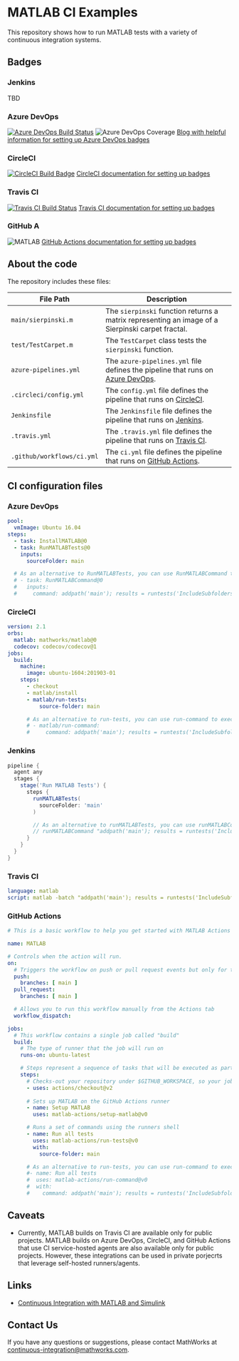 

# MATLAB CI Examples

This repository shows how to run MATLAB tests with a variety of continuous integration systems.

## Badges

### Jenkins
TBD

### Azure DevOps
[![Azure DevOps Build Status](https://dev.azure.com/sifounak/MATLAB_Test/_apis/build/status/sifounak.Test_Repo?branchName=main)](https://dev.azure.com/sifounak/MATLAB_Test/_build/latest?definitionId=1&branchName=main)
![Azure DevOps Coverage](https://img.shields.io/azure-devops/coverage/sifounak/MATLAB_Test/1/main)
[Blog with helpful information for setting up Azure DevOps badges](https://gregorsuttie.com/2019/03/20/azure-devops-add-your-build-status-badges-to-your-wiki/)

### CircleCI
[![CircleCI Build Badge](https://circleci.com/gh/sifounak/Test_Repo.svg?style=shield)](https://app.circleci.com/pipelines/github/sifounak/Test_Repo)
[CircleCI documentation for setting up badges](https://circleci.com/docs/2.0/status-badges/#generating-a-status-badge "CircleCI documentation for setting up badges")

### Travis CI
[![Travis CI Build Status](https://travis-ci.com/sifounak/Test_Repo.svg?style=svg?branch=main)](https://travis-ci.com/sifounak/Test_Repo)
[Travis CI documentation for setting up badges](https://docs.travis-ci.com/user/status-images/ "Travis CI documentation for setting up badges")

### GitHub A
![MATLAB](https://github.com/acampbel/Test_Repo/workflows/MATLAB/badge.svg)
[GitHub Actions documentation for setting up badges](https://docs.github.com/en/actions/managing-workflow-runs/adding-a-workflow-status-badge)

## About the code
The repository includes these files:

| **File Path**              | **Description**                                                                                                                                                                    |
|----------------------------|------------------------------------------------------------------------------------------------------------------------------------------------------------------------------------|
| `main/sierpinski.m`        | The `sierpinski` function returns a matrix representing an image of a Sierpinski carpet fractal.                                                                                   |
| `test/TestCarpet.m`        | The `TestCarpet` class tests the `sierpinski` function.                                                                                                                            |
| `azure-pipelines.yml`      | The `azure-pipelines.yml` file defines the pipeline that runs on [Azure DevOps](https://marketplace.visualstudio.com/items?itemName=MathWorks.matlab-azure-devops-extension).      |
| `.circleci/config.yml`     | The `config.yml` file defines the pipeline that runs on [CircleCI](https://circleci.com/orbs/registry/orb/mathworks/matlab).                                                       |
| `Jenkinsfile`              | The `Jenkinsfile` file defines the pipeline that runs on [Jenkins](https://plugins.jenkins.io/matlab/).                                                                            |
| `.travis.yml`              | The `.travis.yml` file defines the pipeline that runs on [Travis CI](https://docs.travis-ci.com/user/languages/matlab/).
| `.github/workflows/ci.yml` | The `ci.yml` file defines the pipeline that runs on [GitHub Actions](https://github.com/matlab-actions/overview).

## CI configuration files

### Azure DevOps
```yml
pool:
  vmImage: Ubuntu 16.04
steps:
  - task: InstallMATLAB@0
  - task: RunMATLABTests@0
    inputs:
      sourceFolder: main

  # As an alternative to RunMATLABTests, you can use RunMATLABCommand to execute a MATLAB script, function, or statement.
  # - task: RunMATLABCommand@0
  #   inputs:
  #     command: addpath('main'); results = runtests('IncludeSubfolders', true); assertSuccess(results);
```

### CircleCI
```yml
version: 2.1
orbs:
  matlab: mathworks/matlab@0
  codecov: codecov/codecov@1
jobs:
  build:
    machine:
      image: ubuntu-1604:201903-01
    steps:
      - checkout
      - matlab/install
      - matlab/run-tests:
          source-folder: main

      # As an alternative to run-tests, you can use run-command to execute a MATLAB script, function, or statement.
      # - matlab/run-command:
      #     command: addpath('main'); results = runtests('IncludeSubfolders', true); assertSuccess(results);
```

### Jenkins
```groovy
pipeline {
  agent any
  stages {
    stage('Run MATLAB Tests') {
      steps {
        runMATLABTests(
          sourceFolder: 'main'
        )

        // As an alternative to runMATLABTests, you can use runMATLABCommand to execute a MATLAB script, function, or statement.
        // runMATLABCommand "addpath('main'); results = runtests('IncludeSubfolders', true); assertSuccess(results);"
      }
    }
  }
}
```

### Travis CI
```yml
language: matlab
script: matlab -batch "addpath('main'); results = runtests('IncludeSubfolders', true); assertSuccess(results);"
```

### GitHub Actions
```yml
# This is a basic workflow to help you get started with MATLAB Actions

name: MATLAB

# Controls when the action will run. 
on:
  # Triggers the workflow on push or pull request events but only for the main branch
  push:
    branches: [ main ]
  pull_request:
    branches: [ main ]

  # Allows you to run this workflow manually from the Actions tab
  workflow_dispatch:

jobs:
  # This workflow contains a single job called "build"
  build:
    # The type of runner that the job will run on
    runs-on: ubuntu-latest

    # Steps represent a sequence of tasks that will be executed as part of the job
    steps:
      # Checks-out your repository under $GITHUB_WORKSPACE, so your job can access it
      - uses: actions/checkout@v2
      
      # Sets up MATLAB on the GitHub Actions runner
      - name: Setup MATLAB
        uses: matlab-actions/setup-matlab@v0

      # Runs a set of commands using the runners shell
      - name: Run all tests
        uses: matlab-actions/run-tests@v0
        with:
          source-folder: main

      # As an alternative to run-tests, you can use run-command to execute a MATLAB script, function, or statement.
      #- name: Run all tests
      #  uses: matlab-actions/run-command@v0
      #  with:
      #    command: addpath('main'); results = runtests('IncludeSubfolders', true); assertSuccess(results);
```



## Caveats
* Currently, MATLAB builds on Travis CI are available only for public projects. MATLAB builds on Azure DevOps, CircleCI, and GitHub Actions that use CI service-hosted agents are also available only for public projects. However, these integrations can be used in private porjecrts that leverage self-hosted runners/agents.

## Links
- [Continuous Integration with MATLAB and Simulink](https://www.mathworks.com/solutions/continuous-integration.html)

## Contact Us
If you have any questions or suggestions, please contact MathWorks at [continuous-integration@mathworks.com](mailto:continuous-integration@mathworks.com).
